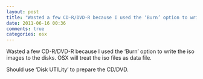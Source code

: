 ```yaml
---
layout: post
title: "Wasted a few CD-R/DVD-R because I used the ‘Burn’ option to write the iso images to the disks. OSX will treat the iso files as data file."
date: 2011-06-16 00:36
comments: true
categories: osx
---
```


Wasted a few CD-R/DVD-R because I used the ‘Burn’ option to write the iso images to the disks. OSX will treat the iso files as data file.


Should use ‘Disk UTILity’ to prepare the CD/DVD.

